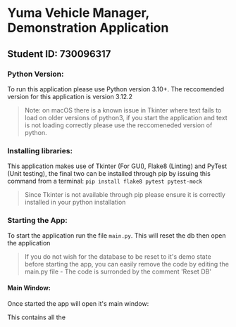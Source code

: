 # Yuma Vehicle Manager, Demonstration Application
## Student ID: 730096317

### Python Version:
To run this application please use Python version 3.10+. The reccomended version for this application is version 3.12.2
> Note: on macOS there is a known issue in Tkinter where text fails to load on older versions of python3,
> if you start the application and text is not loading correctly please use the reccomeneded version of python.

### Installing libraries:
This application makes use of Tkinter (For GUI), Flake8 (Linting) and PyTest (Unit testing), 
the final two can be installed through pip by issuing this command from a terminal:
```pip install flake8 pytest pytest-mock```
> Since Tkinter is not available through pip please ensure it is correctly installed in your python installation

### Starting the App:
To start the application run the file `main.py`. This will reset the db then open the application
> If you do not wish for the database to be reset to it's demo state before starting the app,
> you can easily remove the code by editing the main.py file - The code is surronded by the comment 'Reset DB'

#### Main Window:
Once started the app will open it's main window:


This contains all the 
